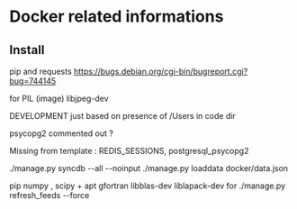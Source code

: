 Docker related informations
===========================

Install
-------

pip and requests https://bugs.debian.org/cgi-bin/bugreport.cgi?bug=744145

for PIL (image) libjpeg-dev

DEVELOPMENT just based on presence of /Users in code dir

psycopg2 commented out ?

Missing from template : REDIS_SESSIONS, postgresql_psycopg2

./manage.py syncdb --all --noinput ./manage.py loaddata docker/data.json

pip numpy , scipy + apt gfortran libblas-dev liblapack-dev for ./manage.py refresh_feeds --force
